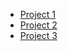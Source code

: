 
<ul>
  <li><a href="https://kgshankar527.github.io/Web-Projects/project1/">Project 1</a></li>
  <li><a href="https://kgshankar527.github.io/Web-Projects/ShopEasy/">Project 2</a></li>
  <li><a href="https://kgshankar527.github.io/Web-Projects/Social-miday/">Project 3</a></li>
</ul>


